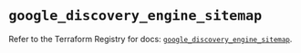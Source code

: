 # `google_discovery_engine_sitemap`

Refer to the Terraform Registry for docs: [`google_discovery_engine_sitemap`](https://registry.terraform.io/providers/hashicorp/google/6.49.2/docs/resources/discovery_engine_sitemap).
